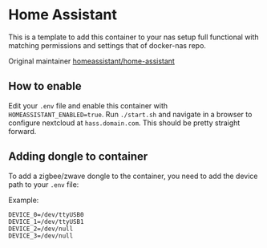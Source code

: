 # Home Assistant

This is a template to add this container to your nas setup full functional with matching permissions and settings that of docker-nas repo.

Original maintainer [homeassistant/home-assistant](https://hub.docker.com/r/homeassistant/home-assistant)

## How to enable

Edit your `.env` file and enable this container with `HOMEASSISTANT_ENABLED=true`. Run `./start.sh` and navigate in a browser to configure nextcloud at `hass.domain.com`. This should be pretty straight forward.

## Adding dongle to container

To add a zigbee/zwave dongle to the container, you need to add the device path to your `.env` file:

Example:
```
DEVICE_0=/dev/ttyUSB0
DEVICE_1=/dev/ttyUSB1
DEVICE_2=/dev/null
DEVICE_3=/dev/null
```
